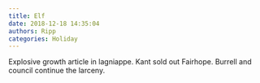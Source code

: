 ```yaml
---
title: Elf
date: 2018-12-18 14:35:04
authors: Ripp
categories: Holiday
---
```


 Explosive growth article in lagniappe.
Kant sold out Fairhope. Burrell and council continue the larceny.